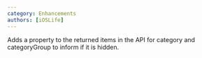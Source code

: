 ```yaml
---
category: Enhancements
authors: [iOSLife]
---
```


Adds a property to the returned items in the API for category and categoryGroup to inform if it is hidden.